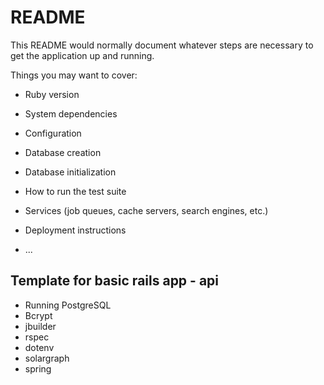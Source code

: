 # README

This README would normally document whatever steps are necessary to get the
application up and running.

Things you may want to cover:

* Ruby version

* System dependencies

* Configuration

* Database creation

* Database initialization

* How to run the test suite

* Services (job queues, cache servers, search engines, etc.)

* Deployment instructions

* ...

## Template for basic rails app - api
- Running PostgreSQL
- Bcrypt
- jbuilder
- rspec
- dotenv
- solargraph
- spring

